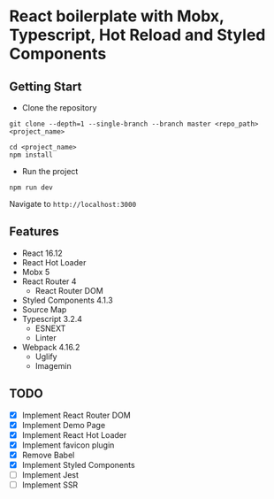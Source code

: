 # React boilerplate with Mobx, Typescript, Hot Reload and Styled Components

## Getting Start

- Clone the repository

```
git clone --depth=1 --single-branch --branch master <repo_path> <project_name>
```

```
cd <project_name>
npm install
```

- Run the project

```
npm run dev
```

Navigate to `http://localhost:3000`

## Features

- React 16.12
- React Hot Loader
- Mobx 5
- React Router 4
  - React Router DOM
- Styled Components 4.1.3
- Source Map
- Typescript 3.2.4
  - ESNEXT
  - Linter
- Webpack 4.16.2
  - Uglify
  - Imagemin

## TODO

- [x] Implement React Router DOM
- [x] Implement Demo Page
- [x] Implement React Hot Loader
- [x] Implement favicon plugin
- [x] Remove Babel
- [x] Implement Styled Components
- [ ] Implement Jest
- [ ] Implement SSR
